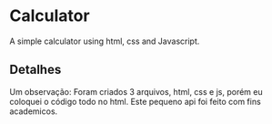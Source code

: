 # Calculator
A simple calculator using html, css and Javascript.

## Detalhes
Um observação: Foram criados 3 arquivos, html, css e js, porém eu coloquei o código todo no html.
Este pequeno api foi feito com fins academicos.
